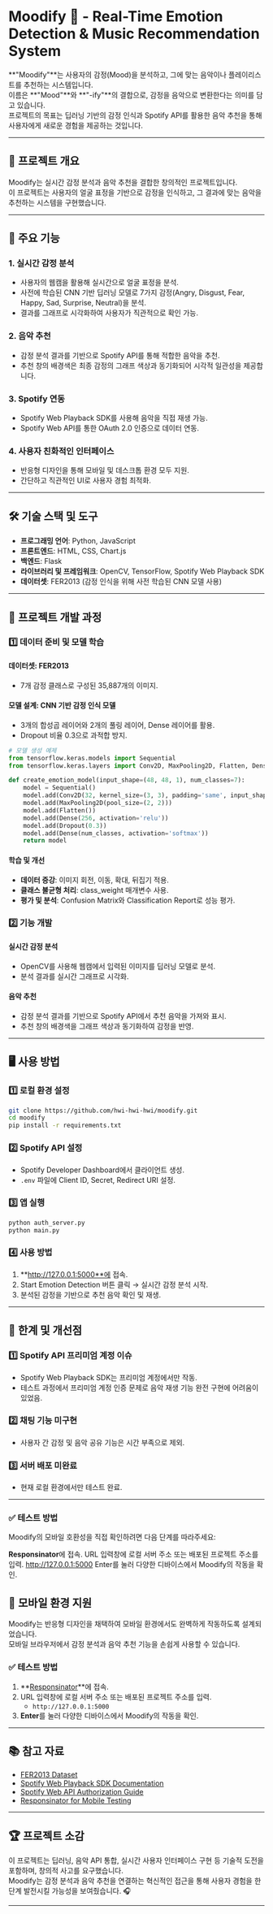# Moodify 🎵 - Real-Time Emotion Detection & Music Recommendation System

**"Moodify"**는 사용자의 감정(Mood)을 분석하고, 그에 맞는 음악이나 플레이리스트를 추천하는 시스템입니다.  
이름은 **"Mood"**와 **"-ify"**의 결합으로, 감정을 음악으로 변환한다는 의미를 담고 있습니다.  
프로젝트의 목표는 딥러닝 기반의 감정 인식과 Spotify API를 활용한 음악 추천을 통해 사용자에게 새로운 경험을 제공하는 것입니다.

---

## 📌 프로젝트 개요
Moodify는 실시간 감정 분석과 음악 추천을 결합한 창의적인 프로젝트입니다.  
이 프로젝트는 사용자의 얼굴 표정을 기반으로 감정을 인식하고, 그 결과에 맞는 음악을 추천하는 시스템을 구현했습니다.

---

## 🌟 주요 기능

### 1. 실시간 감정 분석
- 사용자의 웹캠을 활용해 실시간으로 얼굴 표정을 분석.
- 사전에 학습된 CNN 기반 딥러닝 모델로 7가지 감정(Angry, Disgust, Fear, Happy, Sad, Surprise, Neutral)을 분석.
- 결과를 그래프로 시각화하여 사용자가 직관적으로 확인 가능.

### 2. 음악 추천
- 감정 분석 결과를 기반으로 Spotify API를 통해 적합한 음악을 추천.
- 추천 창의 배경색은 최종 감정의 그래프 색상과 동기화되어 시각적 일관성을 제공합니다.

### 3. Spotify 연동
- Spotify Web Playback SDK를 사용해 음악을 직접 재생 가능.
- Spotify Web API를 통한 OAuth 2.0 인증으로 데이터 연동.

### 4. 사용자 친화적인 인터페이스
- 반응형 디자인을 통해 모바일 및 데스크톱 환경 모두 지원.
- 간단하고 직관적인 UI로 사용자 경험 최적화.

---

## 🛠️ 기술 스택 및 도구

- **프로그래밍 언어**: Python, JavaScript
- **프론트엔드**: HTML, CSS, Chart.js
- **백엔드**: Flask
- **라이브러리 및 프레임워크**: OpenCV, TensorFlow, Spotify Web Playback SDK
- **데이터셋**: FER2013 (감정 인식을 위해 사전 학습된 CNN 모델 사용)

---

## 🎯 프로젝트 개발 과정

### 1️⃣ 데이터 준비 및 모델 학습

#### 데이터셋: FER2013
- 7개 감정 클래스로 구성된 35,887개의 이미지.

#### 모델 설계: CNN 기반 감정 인식 모델
- 3개의 합성곱 레이어와 2개의 풀링 레이어, Dense 레이어를 활용.
- Dropout 비율 0.3으로 과적합 방지.

```python
# 모델 생성 예제
from tensorflow.keras.models import Sequential
from tensorflow.keras.layers import Conv2D, MaxPooling2D, Flatten, Dense, Dropout

def create_emotion_model(input_shape=(48, 48, 1), num_classes=7):
    model = Sequential()
    model.add(Conv2D(32, kernel_size=(3, 3), padding='same', input_shape=input_shape))
    model.add(MaxPooling2D(pool_size=(2, 2)))
    model.add(Flatten())
    model.add(Dense(256, activation='relu'))
    model.add(Dropout(0.3))
    model.add(Dense(num_classes, activation='softmax'))
    return model
```

#### 학습 및 개선
- **데이터 증강**: 이미지 회전, 이동, 확대, 뒤집기 적용.
- **클래스 불균형 처리**: class_weight 매개변수 사용.
- **평가 및 분석**: Confusion Matrix와 Classification Report로 성능 평가.

### 2️⃣ 기능 개발

#### 실시간 감정 분석
- OpenCV를 사용해 웹캠에서 입력된 이미지를 딥러닝 모델로 분석.
- 분석 결과를 실시간 그래프로 시각화.

#### 음악 추천
- 감정 분석 결과를 기반으로 Spotify API에서 추천 음악을 가져와 표시.
- 추천 창의 배경색을 그래프 색상과 동기화하여 감정을 반영.

---

## 🖥️ 사용 방법

### 1️⃣ 로컬 환경 설정
```bash
git clone https://github.com/hwi-hwi-hwi/moodify.git
cd moodify
pip install -r requirements.txt
```

### 2️⃣ Spotify API 설정
- Spotify Developer Dashboard에서 클라이언트 생성.
- `.env` 파일에 Client ID, Secret, Redirect URI 설정.

### 3️⃣ 앱 실행
```bash
python auth_server.py
python main.py
```

### 4️⃣ 사용 방법
1. **http://127.0.0.1:5000**에 접속.
2. Start Emotion Detection 버튼 클릭 → 실시간 감정 분석 시작.
3. 분석된 감정을 기반으로 추천 음악 확인 및 재생.

---

## 🛑 한계 및 개선점

### 1️⃣ Spotify API 프리미엄 계정 이슈
- Spotify Web Playback SDK는 프리미엄 계정에서만 작동.
- 테스트 과정에서 프리미엄 계정 인증 문제로 음악 재생 기능 완전 구현에 어려움이 있었음.

### 2️⃣ 채팅 기능 미구현
- 사용자 간 감정 및 음악 공유 기능은 시간 부족으로 제외.

### 3️⃣ 서버 배포 미완료
- 현재 로컬 환경에서만 테스트 완료.

---

### ✅ 테스트 방법
Moodify의 모바일 호환성을 직접 확인하려면 다음 단계를 따라주세요:

**Responsinator**에 접속.
URL 입력창에 로컬 서버 주소 또는 배포된 프로젝트 주소를 입력.
http://127.0.0.1:5000
Enter를 눌러 다양한 디바이스에서 Moodify의 작동을 확인.
## 📱 모바일 환경 지원
Moodify는 반응형 디자인을 채택하여 모바일 환경에서도 완벽하게 작동하도록 설계되었습니다.  
모바일 브라우저에서 감정 분석과 음악 추천 기능을 손쉽게 사용할 수 있습니다.

### ✅ 테스트 방법
1. **[Responsinator](http://www.responsinator.com/)**에 접속.
2. URL 입력창에 로컬 서버 주소 또는 배포된 프로젝트 주소를 입력.
   - `http://127.0.0.1:5000`
3. **Enter**를 눌러 다양한 디바이스에서 Moodify의 작동을 확인.

---

## 📚 참고 자료
- [FER2013 Dataset](https://www.kaggle.com/datasets/msambare/fer2013)
- [Spotify Web Playback SDK Documentation](https://developer.spotify.com/documentation/web-playback-sdk)
- [Spotify Web API Authorization Guide](https://developer.spotify.com/documentation/web-api)
- [Responsinator for Mobile Testing](http://www.responsinator.com)

---

## 🏆 프로젝트 소감
이 프로젝트는 딥러닝, 음악 API 통합, 실시간 사용자 인터페이스 구현 등 기술적 도전을 포함하며, 창의적 사고를 요구했습니다.  
Moodify는 감정 분석과 음악 추천을 연결하는 혁신적인 접근을 통해 사용자 경험을 한 단계 발전시킬 가능성을 보여줬습니다. 🎧

---

